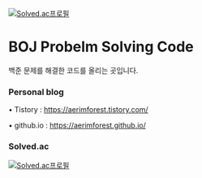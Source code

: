 [![Solved.ac프로필](http://mazassumnida.wtf/api/mini/generate_badge?boj=yerim5287)](https://solved.ac/yerim5287)


# BOJ Probelm Solving Code
백준 문제를 해결한 코드를 올리는 곳입니다.





### Personal blog


• Tistory : https://aerimforest.tistory.com/


• github.io : https://aerimforest.github.io/



### Solved.ac
[![Solved.ac프로필](http://mazassumnida.wtf/api/v2/generate_badge?boj=yerim5287)](https://solved.ac/yerim5287)
